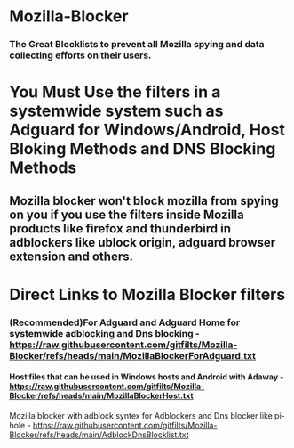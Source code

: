 # Mozilla-Blocker
### The Great Blocklists to prevent all Mozilla spying and data collecting efforts on their users.

# You Must Use the filters in a systemwide system such as Adguard for Windows/Android, Host Bloking Methods and DNS Blocking Methods
## Mozilla blocker won't block mozilla from spying on you if you use the filters inside Mozilla products like firefox and thunderbird in adblockers like ublock origin, adguard browser extension and others.

# Direct Links to Mozilla Blocker filters
### (Recommended)For Adguard and Adguard Home for systemwide adblocking and Dns blocking - https://raw.githubusercontent.com/gitfilts/Mozilla-Blocker/refs/heads/main/MozillaBlockerForAdguard.txt

#### Host files that can be used in Windows hosts and Android with Adaway - https://raw.githubusercontent.com/gitfilts/Mozilla-Blocker/refs/heads/main/MozillaBlockerHost.txt

Mozilla blocker with adblock syntex for Adblockers and Dns blocker like pi-hole - https://raw.githubusercontent.com/gitfilts/Mozilla-Blocker/refs/heads/main/AdblockDnsBlocklist.txt

